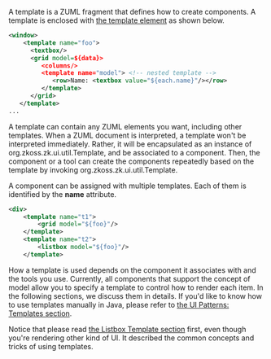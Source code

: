 A template is a ZUML fragment that defines how to create components. A
template is enclosed with [the template
element](ZUML_Reference/ZUML/Elements/template) as shown
below.

``` xml
<window>
    <template name="foo">
      <textbox/>
      <grid model=${data}>
         <columns/>
         <template name="model"> <!-- nested template -->
            <row>Name: <textbox value="${each.name}"/></row>
         </template>
      </grid>
   </template>
...
```

A template can contain any ZUML elements you want, including other
templates. When a ZUML document is interpreted, a template won't be
interpreted immediately. Rather, it will be encapsulated as an instance
of <javadoc type="interface">org.zkoss.zk.ui.util.Template</javadoc>,
and be associated to a component. Then, the component or a tool can
create the components repeatedly based on the template by invoking
<javadoc type="interface" method="create(org.zkoss.zk.ui.Component, org.zkoss.zk.ui.Component, org.zkoss.xel.VariableResolver, org.zkoss.zk.ui.util.Composer)">org.zkoss.zk.ui.util.Template</javadoc>.

A component can be assigned with multiple templates. Each of them is
identified by the **name** attribute.

``` xml
<div>
    <template name="t1">
        <grid model="${foo}"/>
    </template>
    <template name="t2">
        <listbox model="${foo}"/>
    </template>
```

How a template is used depends on the component it associates with and
the tools you use. Currently, all components that support the concept of
model allow you to specify a template to control how to render each
item. In the following sections, we discuss them in details. If you'd
like to know how to use templates manually in Java, please refer to [the
UI Patterns: Templates
section]({{site.baseurl}}/zk_dev_ref/UI_Patterns/Templating/Templates).

Notice that please read [the Listbox Template
section]({{site.baseurl}}/zk_dev_ref/MVC/View/Template/Listbox_Template)
first, even though you're rendering other kind of UI. It described the
common concepts and tricks of using templates.
